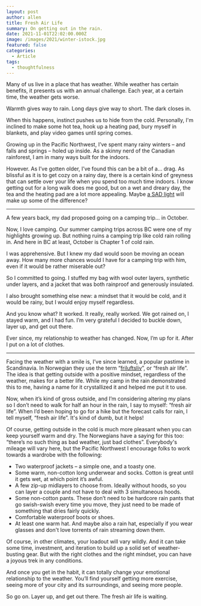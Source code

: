 ```yaml
---
layout: post
author: allen
title: Fresh Air Life
summary: On getting out in the rain.
date: 2021-11-01T22:02:00.000Z
image: /images/2021/winter-istock.jpg
featured: false
categories:
  - Article
tags:
  - thoughtfulness
---
```

Many of us live in a place that has weather. While weather has certain benefits, it presents us with an annual challenge. Each year, at a certain time, the weather gets worse.

Warmth gives way to rain. Long days give way to short. The dark closes in.

When this happens, instinct pushes us to hide from the cold. Personally, I'm inclined to make some hot tea, hook up a heating pad, bury myself in blankets, and play video games until spring comes.

Growing up in the Pacific Northwest, I’ve spent many rainy winters – and falls and springs – holed up inside. As a skinny nerd of the Canadian rainforest, I am in many ways built for the indoors.

However. As I’ve gotten older, I’ve found this can be a bit of a… drag. As blissful as it is to get cozy on a rainy day, there is a certain kind of greyness that can settle over your life when you spend too much time indoors. I know getting out for a long walk does me good, but on a wet and dreary day, the tea and the heating pad are a lot more appealing. Maybe [a SAD light](https://www.thecut.com/2016/01/sad-lamp-light-therapy-for-seasonal-depression.html) will make up some of the difference?

---

A few years back, my dad proposed going on a camping trip… in October.

Now, I love camping. Our summer camping trips across BC were one of my highlights growing up. But nothing ruins a camping trip like cold rain rolling in. And here in BC at least, October is Chapter 1 of cold rain.

I was apprehensive. But I knew my dad would soon be moving an ocean away. How many more chances would I have for a camping trip with him, even if it would be rather miserable out?

So I committed to going. I stuffed my bag with wool outer layers, synthetic under layers, and a jacket that was both rainproof and generously insulated.

I also brought something else new: a mindset that it would be cold, and it would be rainy, but I would enjoy myself regardless.

And you know what? It worked. It really, really worked. We got rained on, I stayed warm, and I had fun. I’m very grateful I decided to buckle down, layer up, and get out there.

Ever since, my relationship to weather has changed. Now, I’m up for it. After I put on a lot of clothes.

---

Facing the weather with a smile is, I’ve since learned, a popular pastime in Scandinavia. In Norwegian they use the term “[friluftsliv](https://www.nationalgeographic.com/travel/article/how-norways-friluftsliv-could-help-us-through-a-coronavirus-winter)”, or “fresh air life”. The idea is that getting outside with a positive mindset, regardless of the weather, makes for a better life. While my camp in the rain demonstrated this to me, having a name for it crystallized it and helped me put it to use.

Now, when it’s kind of gross outside, and I’m considering altering my plans so I don’t need to walk for half an hour in the rain, I say to myself: “fresh air life”. When I’d been hoping to go for a hike but the forecast calls for rain, I tell myself, “fresh air life”. It's kind of dumb, but it helps!

Of course, getting outside in the cold is much more pleasant when you can keep yourself warm and dry. The Norwegians have a saying for this too: “there’s no such thing as bad weather, just bad clothes”. Everybody's mileage will vary here, but the Pacific Northwest I encourage folks to work towards a wardrobe with the following:

- Two waterproof jackets – a simple one, and a toasty one.
- Some warm, non-cotton long underwear and socks. Cotton is great until it gets wet, at which point it’s awful.
- A few zip-up midlayers to choose from. Ideally without hoods, so you can layer a couple and not have to deal with 3 simultaneous hoods.
- Some non-cotton pants. These don’t need to be hardcore rain pants that go swish-swish every time you move, they just need to be made of something that dries fairly quickly.
- Comfortable waterproof boots or shoes.
- At least one warm hat. And maybe also a rain hat, especially if you wear glasses and don't love torrents of rain streaming down them.

Of course, in other climates, your loadout will vary wildly. And it can take some time, investment, and iteration to build up a solid set of weather-busting gear. But with the right clothes and the right mindset, you can have a joyous trek in any conditions.

And once you get in the habit, it can totally change your emotional relationship to the weather. You’ll find yourself getting more exercise, seeing more of your city and its surroundings, and seeing more people.

So go on. Layer up, and get out there. The fresh air life is waiting.